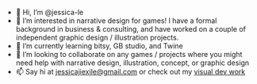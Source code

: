- 👋 Hi, I’m @jessica-le
- 👀 I’m interested in narrative design for games! I have a formal background in business & consulting, and have worked on a couple of independent graphic design / illustration projects. 
- 🌱 I’m currently learning bitsy, GB studio, and Twine
- 💞️ I’m looking to collaborate on any games / projects where you might need help with narrative design, illustration, concept, or graphic design
- 📫 Say hi at jessicajiexile@gmail.com or check out my [visual dev work](https://www.notion.so/noodledesk/jessica-le-portfolio-5a4e1c76c9ad4279a0e9698bd49d1d12) 

<!---
jessica-le/jessica-le is a ✨ special ✨ repository because its `README.md` (this file) appears on your GitHub profile.
You can click the Preview link to take a look at your changes.
--->
